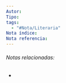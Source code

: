 ```yaml
---
Autor: 
Tipo: 
tags:
  - "#Nota/Literaria"
Nota índice: 
Nota referencia:
---
```





###### Notas relacionadas:
- 


